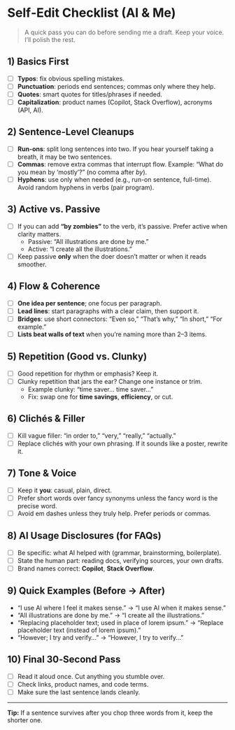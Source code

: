 # Self‑Edit Checklist (AI & Me)

> A quick pass you can do before sending me a draft. Keep your voice. I’ll polish the rest.

## 1) Basics First

- [ ] **Typos**: fix obvious spelling mistakes.
- [ ] **Punctuation**: periods end sentences; commas only where they help.
- [ ] **Quotes**: smart quotes for titles/phrases if needed.
- [ ] **Capitalization**: product names (Copilot, Stack Overflow), acronyms (API, AI).

## 2) Sentence-Level Cleanups

- [ ] **Run-ons**: split long sentences into two. If you hear yourself taking a breath, it may be two sentences.
- [ ] **Commas**: remove extra commas that interrupt flow. Example: “What do you mean by ‘mostly’?” (no comma after _by_).
- [ ] **Hyphens**: use only when needed (e.g., run-on sentence, full-time). Avoid random hyphens in verbs (pair program).

## 3) Active vs. Passive

- [ ] If you can add **“by zombies”** to the verb, it’s passive. Prefer active when clarity matters.
  - Passive: “All illustrations are done by me.”
  - Active: “I create all the illustrations.”
- [ ] Keep passive **only** when the doer doesn’t matter or when it reads smoother.

## 4) Flow & Coherence

- [ ] **One idea per sentence**; one focus per paragraph.
- [ ] **Lead lines**: start paragraphs with a clear claim, then support it.
- [ ] **Bridges**: use short connectors: “Even so,” “That’s why,” “In short,” “For example.”
- [ ] **Lists beat walls of text** when you’re naming more than 2–3 items.

## 5) Repetition (Good vs. Clunky)

- [ ] Good repetition for rhythm or emphasis? Keep it.
- [ ] Clunky repetition that jars the ear? Change one instance or trim.
  - Example clunky: “time saver… time saver…”
  - Fix: swap one for **time savings**, **efficiency**, or cut.

## 6) Clichés & Filler

- [ ] Kill vague filler: “in order to,” “very,” “really,” “actually.”
- [ ] Replace clichés with your own phrasing. If it sounds like a poster, rewrite it.

## 7) Tone & Voice

- [ ] Keep it **you**: casual, plain, direct.
- [ ] Prefer short words over fancy synonyms unless the fancy word is the precise word.
- [ ] Avoid em dashes unless they truly help. Prefer periods or commas.

## 8) AI Usage Disclosures (for FAQs)

- [ ] Be specific: what AI helped with (grammar, brainstorming, boilerplate).
- [ ] State the human part: reading docs, verifying sources, your own drafts.
- [ ] Brand names correct: **Copilot**, **Stack Overflow**.

## 9) Quick Examples (Before → After)

- “I use AI where I feel it makes sense.” → “I use AI when it makes sense.”
- “All illustrations are done by me.” → “I create all the illustrations.”
- “Replacing placeholder text; used in place of lorem ipsum.” → “Replace placeholder text (instead of lorem ipsum).”
- “However; I try and verify…” → “However, I try to verify…”

## 10) Final 30‑Second Pass

- [ ] Read it aloud once. Cut anything you stumble over.
- [ ] Check links, product names, and code terms.
- [ ] Make sure the last sentence lands cleanly.

---

**Tip:** If a sentence survives after you chop three words from it, keep the shorter one.
